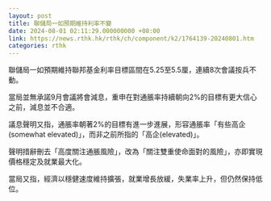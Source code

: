 ```yaml
---
layout: post
title: 聯儲局一如預期維持利率不變
date: 2024-08-01 02:11:29.000000000 +08:00
link: https://news.rthk.hk/rthk/ch/component/k2/1764139-20240801.htm
categories: rthk
---
```


聯儲局一如預期維持聯邦基金利率目標區間在5.25至5.5厘，連續8次會議按兵不動。

當局並無承諾9月會議將會減息，重申在對通脹率持續朝向2%的目標有更大信心之前，減息並不合適。

議息聲明又指，通脹率朝著2%的目標有進一步進展，形容通脹率「有些高企(somewhat elevated)」，而非之前所指的「高企(elevated)」。

聲明措辭刪去「高度關注通脹風險」，改為「關注雙重使命面對的風險」，亦即實現價格穩定及就業最大化。

當局又指，經濟以穩健速度維持擴張，就業增長放緩，失業率上升，但仍然保持低位。
